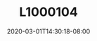 ---
title: L1000104
date: 2020-03-01T14:30:18-08:00
draft: false
location: Port Gamble, WA
img_url: https://d17enza3bfujl8.cloudfront.net/L1000104.jpg
original_fn: ""
tags:
- Port Gamble, WA
- trees
- b&w

---